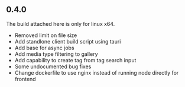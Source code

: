 ## 0.4.0

The build attached here is only for linux x64.

- Removed limit on file size
- Add standlone client build script using tauri
- Add base for async jobs
- Add media type filtering to gallery
- Add capability to create tag from tag search input
- Some undocumented bug fixes
- Change dockerfile to use nginx instead of running node directly for frontend
